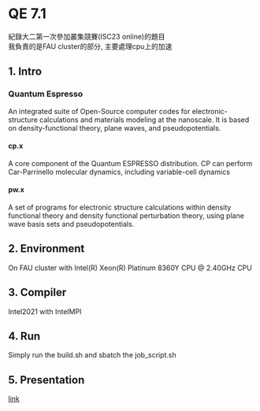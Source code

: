 # QE 7.1
紀錄大二第一次參加叢集競賽(ISC23 online)的題目  
我負責的是FAU cluster的部分, 主要處理cpu上的加速

## 1. Intro
### Quantum Espresso 
An integrated suite of Open-Source computer codes for electronic-structure calculations and materials modeling at the nanoscale.
It is based on density-functional theory, plane waves, and pseudopotentials.
#### cp.x
A core component of the Quantum ESPRESSO distribution.
CP can perform Car-Parrinello molecular dynamics, including variable-cell dynamics
#### pw.x
A set of programs for electronic structure calculations within density functional theory and density functional perturbation theory, using plane wave basis sets and pseudopotentials.

## 2. Environment
On FAU cluster with Intel(R) Xeon(R) Platinum 8360Y CPU @ 2.40GHz CPU

## 3. Compiler
Intel2021 with IntelMPI

## 4. Run
Simply run the build.sh and sbatch the job_script.sh

## 5. Presentation
[link](https://docs.google.com/presentation/d/1g4J2sNm8ppIY0BHyejpQ3K5QlXU4mXNc2t8xBvaYsFk/edit?usp=sharing)
